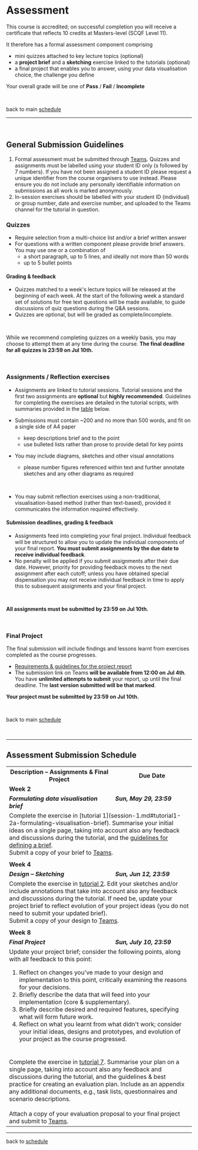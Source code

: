 # Assessment

This course is accredited; on successful completion you will receive a certificate that reflects 10 credits at Masters-level (SCQF Level 11). 

It therefore has a formal assessment component comprising
  * mini quizzes attached to key lecture topics (optional)
  * a __project brief__ and a __sketching__ exercise linked to the tutorials (optional)
  * a final project that enables you to answer, using your data visualisation choice, the challenge you define

Your overall grade will be one of __Pass__ / __Fail__ / __Incomplete__

<p>&nbsp;</p>

back to main [schedule](index.md) 

***

<p>&nbsp;</p>


## General Submission Guidelines

1. Formal assessment must be submitted through [Teams](https://bit.ly/dv4p2022). Quizzes and assignments must be labelled using your student ID only (s followed by 7 numbers). If you have not been assigned a student ID please request a unique identifier from the course organisers to use instead. Please ensure you do not include any personally identifiable information on submissions as all work is marked anonymously. 
1. In-session exercises should be labelled with your student ID  (individual)  or group number, date and exercise number, and uploaded to the Teams channel for the tutorial in question. 

### Quizzes
 * Require selection from a multi-choice list and/or a brief written answer
 * For questions with a written component please provide brief answers. You may use one or a combination of 
   * a short paragraph, up to 5 lines, and ideally not more than 50 words
   * up to 5 bullet points
 
#### Grading &amp; feedback
 * Quizzes matched to a week's lecture topics will be released at the beginning of each week. At the start of the following week a standard set of solutions for free text questions will be made available, to guide discussions of quiz questions during the Q&A sessions.  
 * Quizzes are optional, but will be graded as complete/incomplete.
<br />

While we recommend completing quizzes on a weekly basis, you may choose to attempt them at any time during the course. **The final deadline for all quizzes is 23:59 on Jul 10th.** 
<p>&nbsp;</p>


<a name = "guidelines_reflection_exercises"></a>
### Assignments / Reflection exercises
 * Assignments are linked to tutorial sessions. Tutorial sessions and the first two assignments are **optional** but **highly recommended**. Guidelines for completing the exercises are detailed in the tutorial scripts, with summaries provided in the <a href="summaries_reflection_exercises">table</a> below. 

 * Submissions must contain ~200 and no more than 500 words, and fit on a single side of A4 paper
   * keep descriptions brief and to the point
   * use bulleted lists rather than prose to provide detail for key points
 * You may include diagrams, sketches and other visual annotations
   * please number figures referenced within text and further annotate sketches and any other diagrams as required
 <br />
  
 * You may submit reflection exercises using a non-traditional, visualisation-based method (rather than text-based), provided it communicates the information required effectively.

#### Submission deadlines, grading &amp; feedback
 * Assignments feed into completing your final project. Individual feedback will be structured to allow you to update the individual components of your final report. **You must submit assignments by the due date to receive individual feedback**. 
 * No penalty will be applied if you submit assignments after their due date. However, priority for providing feedback moves to the next assignment after each cutoff; unless you have obtained special dispensation you may not receive individual feedback in time to apply this to subsequent assignments and your final project.
<br />
 
**All assignments must be submitted by 23:59 on Jul 10th.**
<p>&nbsp;</p>

 
<a name = "guidelines_final_project"></a>
### Final Project

The final submission will include findings and lessons learnt from exercises completed as the course progresses.  
* [Requirements &amp; guidelines for the project report](final_project_report.md)
* The submission link on Teams __will be available from 12:00 on Jul 4th__. You have __unlimited attempts to submit__ your report, up until the final deadline. The __last version submitted will be that marked__. 

**Your project must be submitted by 23:59 on Jul 10th.**
<p>&nbsp;</p>

back to main [schedule](index.md)  
 
<p>&nbsp;</p>

***

<a name = "summaries_reflection_exercises"></a>
## Assessment Submission Schedule

<table width = "90%">
  <tr>
    <th>Description &ndash; Assignments &amp; Final Project</th>
    <th width = "200px">Due Date</th>
  </tr><tr style = "vertical-align:top;">
    <td colspan = "2">
      <a name = "data-brief"></a>
      <b>Week 2</b>
    </td>
  </tr><tr style = "vertical-align:top;font: italic bold">
    <td><b><i>Formulating data visualisation brief</i></b></td>
    <td><b><i>Sun, May 29, 23:59</i></b></td>
  </tr><tr style = "vertical-align:top;">
    <td colspan = "2">
     Complete the exercise in [tutorial 1](session-1.md#tutorial1-2a-formulating-visualisation-brief). Summarise your initial ideas on a single page, taking into account also any feedback and discussions during the tutorial, and the <a href="session-1#guidelines_defining_project_brief">guidelines for defining a brief</a>.<br/>
      Submit a copy of your brief to <a href="https://assignments.onenote.com/classes/e9b0f008-fac6-4d08-8921-72e502acb356/assignment-editor/e0c226ed-ef59-4497-b627-c7799d1cfe0c?returnPath=%2Fclasses%2Fe9b0f008-fac6-4d08-8921-72e502acb356%2Flist">Teams</a>.
    </td>
  </tr><tr style = "vertical-align:top;font: italic bold">
    <td colspan = "2"> </td>
  </tr><tr style = "vertical-align:top;font: italic bold">
    <td colspan = "2">
      <a name = "4"></a>
      <b>Week 4</b></td>
  </tr><tr style = "vertical-align:top;">
    <td><b><i>Design &ndash; Sketching</i></b></td>
    <td><b><i>Sun, Jun 12, 23:59</i></b></td>
  </tr><tr style = "vertical-align:top;">
    <td colspan = "2">
     Complete the exercise in <a href="session-2#tutorial-design-sketching">tutorial 2</a>. Edit your sketches and/or include annotations that take into account also any feedback and discussions during the tutorial. If need be, update your project brief to reflect evolution of your project ideas (you do not need to submit your updated brief).<br/>
     Submit a copy of your design to <a href="https://bit.ly/submission_reflection_exercises_2021">Teams</a>. 
    </td>
  </tr><tr style = "vertical-align:top;font: italic bold">
    <td colspan = "2"> </td>
  </tr><tr style = "vertical-align:top;font: italic bold">
    <td colspan = "2">
      <a name = "final"></a>
      <b>Week 8</b></td>
  </tr><tr style = "vertical-align:top;">
    <td><b><i>Final Project</i></b></td>
    <td><b><i>Sun, July 10, 23:59</i></b></td>
  </tr><tr style = "vertical-align:top;">
    <td colspan = "2">
      Update your project brief; consider the following points, along with all feedback to this point:
      <ol>
        <li>Reflect on changes you've made to your design and implementation to this point, critically examining the reasons for your decisions.</li>
        <li>Briefly describe the data that will feed into your implementation (core & supplementary).</li>
        <li>Briefly describe desired and required features, specifying what will form future work.</li>
        <li>Reflect on what you learnt from what didn't work; consider your initial ideas, designs and prototypes, and evolution of your project as the course progressed.</li> 
      </ol>
    <br/>
      <!-- Submit your final project description, with a copy of or link to a working prototype, to Teams. -->
    </td>
  
  </tr><tr style = "vertical-align:top;">
    <td colspan = "2">
     Complete the exercise in <a href="session-7#evaluation_plan">tutorial 7</a>.  Summarise your plan on a single page, taking into account also any feedback and discussions during the tutorial, and the <!-- a href="session-7#guidelines_evaluation_plan" -->guidelines & best practice for creating an evaluation plan<!-- /a -->. Include as an appendix any additional documents, e.g., task lists, questionnaires and scenario descriptions.
     <br/><br/>
     Attach a copy of your evaluation proposal to your final project and submit to <a href="/">Teams</a>.
    </td>
  </tr>
</table>

***

back to [schedule](index.md)

